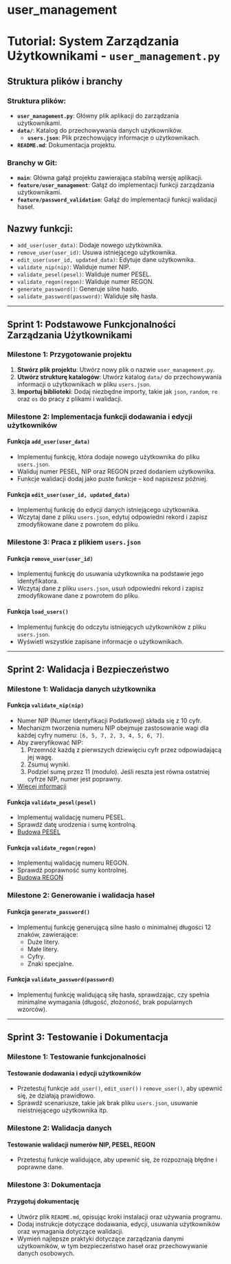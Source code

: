 # user_management

# Tutorial: System Zarządzania Użytkownikami - `user_management.py`

## Struktura plików i branchy

### Struktura plików:
- **`user_management.py`**: Główny plik aplikacji do zarządzania użytkownikami.
- **`data/`**: Katalog do przechowywania danych użytkowników.
  - **`users.json`**: Plik przechowujący informacje o użytkownikach.
- **`README.md`**: Dokumentacja projektu.

### Branchy w Git:
- **`main`**: Główna gałąź projektu zawierająca stabilną wersję aplikacji.
- **`feature/user_management`**: Gałąź do implementacji funkcji zarządzania użytkownikami.
- **`feature/password_validation`**: Gałąź do implementacji funkcji walidacji haseł.

## Nazwy funkcji:
- `add_user(user_data)`: Dodaje nowego użytkownika.
- `remove_user(user_id)`: Usuwa istniejącego użytkownika.
- `edit_user(user_id, updated_data)`: Edytuje dane użytkownika.
- `validate_nip(nip)`: Waliduje numer NIP.
- `validate_pesel(pesel)`: Waliduje numer PESEL.
- `validate_regon(regon)`: Waliduje numer REGON.
- `generate_password()`: Generuje silne hasło.
- `validate_password(password)`: Waliduje siłę hasła.

---

## Sprint 1: Podstawowe Funkcjonalności Zarządzania Użytkownikami

### Milestone 1: Przygotowanie projektu
1. **Stwórz plik projektu**: Utwórz nowy plik o nazwie `user_management.py`.
2. **Utwórz strukturę katalogów**: Utwórz katalog `data/` do przechowywania informacji o użytkownikach w pliku `users.json`.
3. **Importuj biblioteki**: Dodaj niezbędne importy, takie jak `json`, `random`, `re` oraz `os` do pracy z plikami i walidacji.

### Milestone 2: Implementacja funkcji dodawania i edycji użytkowników
#### Funkcja `add_user(user_data)`
- Implementuj funkcję, która dodaje nowego użytkownika do pliku `users.json`.
- Waliduj numer PESEL, NIP oraz REGON przed dodaniem użytkownika.
- Funkcje walidacji dodaj jako puste funkcje – kod napiszesz później.

#### Funkcja `edit_user(user_id, updated_data)`
- Implementuj funkcję do edycji danych istniejącego użytkownika.
- Wczytaj dane z pliku `users.json`, edytuj odpowiedni rekord i zapisz zmodyfikowane dane z powrotem do pliku.

### Milestone 3: Praca z plikiem `users.json`
#### Funkcja `remove_user(user_id)`
- Implementuj funkcję do usuwania użytkownika na podstawie jego identyfikatora.
- Wczytaj dane z pliku `users.json`, usuń odpowiedni rekord i zapisz zmodyfikowane dane z powrotem do pliku.

#### Funkcja `load_users()`
- Implementuj funkcję do odczytu istniejących użytkowników z pliku `users.json`.
- Wyświetl wszystkie zapisane informacje o użytkownikach.

---

## Sprint 2: Walidacja i Bezpieczeństwo

### Milestone 1: Walidacja danych użytkownika
#### Funkcja `validate_nip(nip)`
- Numer NIP (Numer Identyfikacji Podatkowej) składa się z 10 cyfr.
- Mechanizm tworzenia numeru NIP obejmuje zastosowanie wagi dla każdej cyfry numeru: `[6, 5, 7, 2, 3, 4, 5, 6, 7]`.
- Aby zweryfikować NIP:
  1. Przemnóż każdą z pierwszych dziewięciu cyfr przez odpowiadającą jej wagę.
  2. Zsumuj wyniki.
  3. Podziel sumę przez 11 (modulo). Jeśli reszta jest równa ostatniej cyfrze NIP, numer jest poprawny.
- [Więcej informacji](https://pl.wikipedia.org/wiki/Numer_identyfikacji_podatkowej)

#### Funkcja `validate_pesel(pesel)`
- Implementuj walidację numeru PESEL.
- Sprawdź datę urodzenia i sumę kontrolną.
- [Budowa PESEL](https://www.gov.pl/web/gov/czym-jest-numer-pesel)

#### Funkcja `validate_regon(regon)`
- Implementuj walidację numeru REGON.
- Sprawdź poprawność sumy kontrolnej.
- [Budowa REGON](https://pl.wikipedia.org/wiki/REGON)

### Milestone 2: Generowanie i walidacja haseł
#### Funkcja `generate_password()`
- Implementuj funkcję generującą silne hasło o minimalnej długości 12 znaków, zawierające:
  - Duże litery.
  - Małe litery.
  - Cyfry.
  - Znaki specjalne.

#### Funkcja `validate_password(password)`
- Implementuj funkcję walidującą siłę hasła, sprawdzając, czy spełnia minimalne wymagania (długość, złożoność, brak popularnych wzorców).

---

## Sprint 3: Testowanie i Dokumentacja

### Milestone 1: Testowanie funkcjonalności
#### Testowanie dodawania i edycji użytkowników
- Przetestuj funkcje `add_user()`, `edit_user()` i `remove_user()`, aby upewnić się, że działają prawidłowo.
- Sprawdź scenariusze, takie jak brak pliku `users.json`, usuwanie nieistniejącego użytkownika itp.

### Milestone 2: Walidacja danych
#### Testowanie walidacji numerów NIP, PESEL, REGON
- Przetestuj funkcje walidujące, aby upewnić się, że rozpoznają błędne i poprawne dane.

### Milestone 3: Dokumentacja
#### Przygotuj dokumentację
- Utwórz plik `README.md`, opisując kroki instalacji oraz używania programu.
- Dodaj instrukcje dotyczące dodawania, edycji, usuwania użytkowników oraz wymagania dotyczące walidacji.
- Wymień najlepsze praktyki dotyczące zarządzania danymi użytkowników, w tym bezpieczeństwo haseł oraz przechowywanie danych osobowych.
